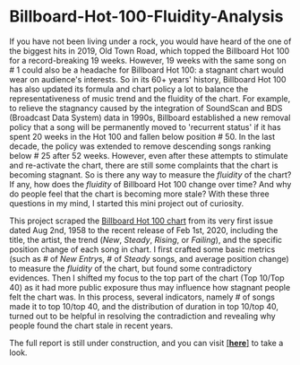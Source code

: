 # Billboard-Hot-100-Fluidity-Analysis
If you have not been living under a rock, you would have heard of the one of the biggest hits in 2019, Old Town Road, which topped the Billboard Hot 100 for a record-breaking 19 weeks. However, 19 weeks with the same song on # 1 could also be a headache for Billboard Hot 100: a stagnant chart would wear on audience's interests. So in its 60+ years' history, Billboard Hot 100 has also updated its formula and chart policy a lot to balance the representativeness of music trend and the fluidity of the chart. For example, to relieve the stagnancy caused by the integration of SoundScan and BDS (Broadcast Data System) data in 1990s, Billboard established a new removal policy that a song will be permanently moved to 'recurrent status' if it has spent 20 weeks in the Hot 100 and fallen below position # 50. In the last decade, the policy was extended to remove descending songs ranking below # 25 after 52 weeks. However, even after these attempts to stimulate and re-activate the chart, there are still some complaints that the chart is becoming stagnant. So is there any way to measure the *fluidity* of the chart? If any, how does the *fluidity* of Billboard Hot 100 change over time? And why do people feel that the chart is becoming more stale? With these three questions in my mind, I started this mini project out of curiosity.

This project scraped the [Billboard Hot 100 chart](https://www.billboard.com/charts/hot-100) from its very first issue dated Aug 2nd, 1958 to the recent release of Feb 1st, 2020, including the title, the artist, the trend (*New*, *Steady*, *Rising*, or *Failing*), and the specific position change of each song in chart. I first crafted some basic metrics (such as # of *New Entry*s, # of *Steady* songs, and average position change) to measure the *fluidity* of the chart, but found some contradictory evidences. Then I shifted my focus to the top part of the chart (Top 10/Top 40) as it had more public exposure thus may influence how stagnant people felt the chart was. In this process, several indicators, namely # of songs made it to top 10/top 40, and the distribution of duration in top 10/top 40, turned out to be helpful in resolving the contradiction and revealing why people found the chart stale in recent years. 

The full report is still under construction, and you can visit [[**here**]](https://y-hang.github.io/Billboard-Hot-100-Fluidity-Analysis/) to take a look.
